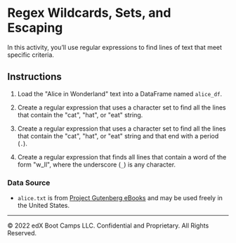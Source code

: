 # Regex Wildcards, Sets, and Escaping

In this activity, you’ll use regular expressions to find lines of text that meet specific criteria.

## Instructions

1. Load the "Alice in Wonderland" text into a DataFrame named `alice_df`.

2. Create a regular expression that uses a character set to find all the lines that contain the "cat", "hat", or "eat" string.

3. Create a regular expression that uses a character set to find all the lines that contain the "cat", "hat", or "eat" string and that end with a period (`.`).

4. Create a regular expression that finds all lines that contain a word of the form "w_ll", where the underscore (`_`) is any character.

### Data Source

* `alice.txt` is from [Project Gutenberg eBooks](https://www.gutenberg.org/) and may be used freely in the United States.

---

© 2022 edX Boot Camps LLC. Confidential and Proprietary. All Rights Reserved.
